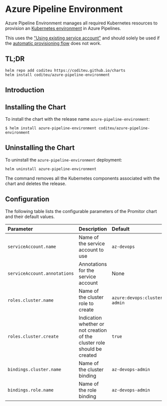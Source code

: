 # Azure Pipeline Environment

Azure Pipeline Environment manages all required Kubernetes resources to provision an [Kubernetes environment](https://docs.microsoft.com/en-us/azure/devops/pipelines/process/environments-kubernetes?view=azure-devops) in Azure Pipelines.

This uses the ["Using existing service account"](https://docs.microsoft.com/en-us/azure/devops/pipelines/process/environments-kubernetes?view=azure-devops#using-existing-service-account) and should solely be used if the [automatic provisioning flow](https://docs.microsoft.com/en-us/azure/devops/pipelines/process/environments-kubernetes?view=azure-devops#azure-kubernetes-service) does not work.

## TL;DR

```console
helm repo add coditeu https://coditeu.github.io/charts
helm install coditeu/azure-pipeline-environment
```

## Introduction

## Installing the Chart

To install the chart with the release name `azure-pipeline-environment`:

```console
$ helm install azure-pipeline-environment coditeu/azure-pipeline-environment
```

## Uninstalling the Chart

To uninstall the `azure-pipeline-environment` deployment:

```console
helm uninstall azure-pipeline-environment
```

The command removes all the Kubernetes components associated with the chart and
deletes the release.

## Configuration

The following table lists the configurable parameters of the Promitor chart and
their default values.

| Parameter                    | Description                         | Default                       |
|:-----------------------------|:------------------------------------|:------------------------------|
| `serviceAccount.name`        | Name of the service account to use  | `az-devops`                   |
| `serviceAccount.annotations` | Annotations for the service account | None                          |
| `roles.cluster.name`         | Name of the cluster role to create  |  `azure:devops:cluster-admin` |
| `roles.cluster.create`       | Indication whether or not creation of the cluster role should be created |  `true` |
| `bindings.cluster.name`      | Name of the cluster binding         | `az-devops-admin`             |
| `bindings.role.name`         | Name of the role binding            | `az-devops-admin`             |